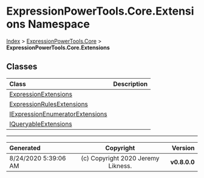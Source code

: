 ﻿# ExpressionPowerTools.Core.Extensions Namespace

[Index](../index.md) > [ExpressionPowerTools.Core](ExpressionPowerTools.Core.a.md) > **ExpressionPowerTools.Core.Extensions**

## Classes

| Class | Description |
| :-- | :-- |
| [ExpressionExtensions](ExpressionPowerTools.Core.Extensions.ExpressionExtensions.cs.md) |  |
| [ExpressionRulesExtensions](ExpressionPowerTools.Core.Extensions.ExpressionRulesExtensions.cs.md) |  |
| [IExpressionEnumeratorExtensions](ExpressionPowerTools.Core.Extensions.IExpressionEnumeratorExtensions.cs.md) |  |
| [IQueryableExtensions](ExpressionPowerTools.Core.Extensions.IQueryableExtensions.cs.md) |  |


---

| Generated | Copyright | Version |
| :-- | :-: | --: |
| 8/24/2020 5:39:06 AM | (c) Copyright 2020 Jeremy Likness. | **v0.8.0.0** |
